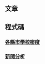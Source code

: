 ## 文章
## 程式碼
### [各縣市學校密度](https://github.com/cpeggy/PL/tree/main/Homework4/analyzeschool)
### [新聞分析](https://github.com/cpeggy/PL/tree/main/Homework4/analyzenews)

